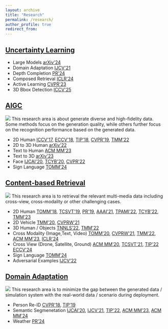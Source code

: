 ```yaml
---
layout: archive
title: "Research"
permalink: /research/
author_profile: true
redirect_from: 
---
```



## [Uncertainty Learning](https://www.zdzheng.xyz/tag/uncertainty-learning) 
- Large Models [arXiv'24](https://www.zdzheng.xyz/publication/VL-Uncer2024)
- Domain Adaptation [IJCV'21](https://zdzheng.xyz/publication/Rectifyi2021)
- Depth Completion [PR'24](https://www.zdzheng.xyz/publication/Self-Ens2024)
- Composed Retrieval [ICLR'24](https://www.zdzheng.xyz/publication/Composed2024)
- Active Learning [CVPR'23](https://www.zdzheng.xyz/publication/Are-Bina2023)
- 3D Bbox Detection [ICCV'25](https://www.zdzheng.xyz/publication/Harnessi2025)

## [AIGC](https://www.zdzheng.xyz/tag/aigc)
![](https://zdzheng.xyz/resource-img/rainbow_github.webp)
This research area is about generate diverse and high-fidelity data. Some methods focus on the generation quality, while others further focus on the recognition performance based on the generated data.
- 2D Human [ICCV'17](https://zdzheng.xyz/publication/Unlabele2017), [ECCV'18](https://zdzheng.xyz/publication/Macro-mi2018), [TIP'18](https://zdzheng.xyz/publication/Multi-ps2018), [CVPR'19](https://www.zdzheng.xyz/publication/Joint-di2019), [TMM'22](https://zdzheng.xyz/publication/SPG-VTON2022)
- 2D to 3D Human [arXiv'22](https://zdzheng.xyz/publication/3D-Magic2022)
- Text to Human [ACM MM'23](https://www.zdzheng.xyz/publication/Towards-2023)
- Text to 3D [arXiv'23](https://www.zdzheng.xyz/publication/Progress2023)
- Face [IJCAI'20](https://zdzheng.xyz/publication/Real-Wor2020), [TCYB'20](https://zdzheng.xyz/publication/Unsuperv2020), [CVPR'22](https://zdzheng.xyz/publication/Multi-Vi2022)
- Sign Language [TOMM'24](https://zdzheng.xyz/publication/Jointly-2024) 


## [Content-based Retrieval](https://www.zdzheng.xyz/tag/content-based-retrieval) 
![](https://zdzheng.xyz/resource-img/3DMarket.jpg)
This research area is to retrieval the relevant multi-media data including cross-view, cross-modality or other challenging cases. 
- 2D Human [TOMM'18](https://zdzheng.xyz/publication/A-discri2018), [TCSVT'19](https://zdzheng.xyz/publication/Pedestri2018), [PR'19](https://zdzheng.xyz/publication/Improvin2019), [AAAI'21](https://zdzheng.xyz/publication/Decouple2021), [TPAMI'22](https://zdzheng.xyz/publication/DMRNet-L2022), [TCYB'22](https://zdzheng.xyz/publication/Soft-Per2022), [TMM'23](https://zdzheng.xyz/publication/Progress2023)
- 2D Vehicle [TMM'20](https://zdzheng.xyz/publication/VehicleN2020), [CVPRW'21](https://zdzheng.xyz/publication/Robust-V2021)
- 3D Human / Objects [TNNLS'22](https://zdzheng.xyz/publication/Paramete2022), [TMM'22](https://zdzheng.xyz/publication/Self-sup2022)
- Cross Modality (Image,Text, Video) [TOMM'20](https://zdzheng.xyz/publication/Dual-pat2020), [CVPRW'21](https://zdzheng.xyz/publication/Connecti2021), [TMM'22](https://zdzheng.xyz/publication/Align-an2022), [ACM MM'23](https://www.zdzheng.xyz/publication/Towards-2023), [ICLR'24](https://www.zdzheng.xyz/publication/Composed2024)
- Cross View (Drone, Satellite, Ground) [ACM MM'20](https://zdzheng.xyz/publication/Universi2020), [TCSVT'21](https://zdzheng.xyz/publication/Each-par2021), [TIP'22](https://zdzheng.xyz/publication/Joint-Re2022) [ECCV'24](https://www.zdzheng.xyz/publication/Towards-2024) 
- Sign Language [TOMM'24](https://zdzheng.xyz/publication/StepNet-2024)
- Adversarial Examples [IJCV'22](https://zdzheng.xyz/publication/U-turn-C2022)


## [Domain Adaptation](https://www.zdzheng.xyz/tag/domain-adaptation) 
![](https://zdzheng.xyz/resource-img/pipeline.png)
This research area is to minimize the gap between the generated data / simulation system with the real-world data / scenario during deployment. 
- Person Re-ID [CVPR'18](https://zdzheng.xyz/publication/Camera-s2018), [TIP'19](https://zdzheng.xyz/publication/Camstyle2019)
- Semantic Segmenetation [IJCAI'20](https://zdzheng.xyz/publication/Unsuperv2020), [IJCV'21](https://zdzheng.xyz/publication/Rectifyi2021), [TIP'22](https://zdzheng.xyz/publication/Adaptive2022), [ACM MM'23](https://zdzheng.xyz/publication/PiPa-Pix2023), [ACM MM'24](https://www.zdzheng.xyz/publication/Transfer2024)
- Weather [PR'24](https://zdzheng.xyz/publication/Multiple2024)